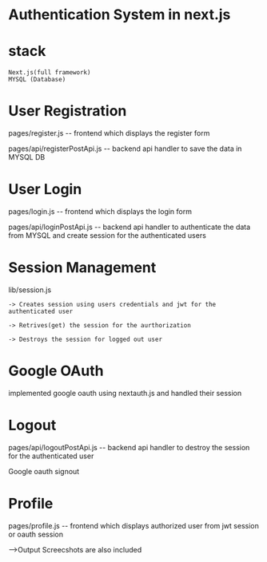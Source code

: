 # Authentication System in next.js

# stack
    Next.js(full framework)
    MYSQL (Database)


# User Registration 
pages/register.js -- frontend which displays the register form

pages/api/registerPostApi.js -- backend api handler to save the data in MYSQL DB

# User Login
pages/login.js -- frontend which displays the login form

pages/api/loginPostApi.js -- backend api handler to authenticate the data from MYSQL and create session for the authenticated users

# Session Management
lib/session.js 

    -> Creates session using users credentials and jwt for the authenticated user
    
    -> Retrives(get) the session for the aurthorization
    
    -> Destroys the session for logged out user

# Google OAuth

implemented google oauth using nextauth.js and handled their session 

# Logout

pages/api/logoutPostApi.js -- backend api handler to destroy the session for the authenticated user

Google oauth signout 

# Profile
pages/profile.js -- frontend which displays authorized user from jwt session or oauth session

-->Output Screecshots are also included 


